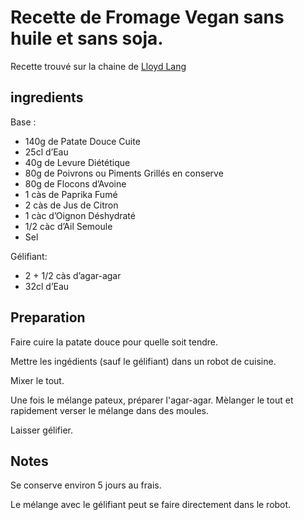 # Recette de Fromage Vegan sans huile et sans soja.
Recette trouvé sur la chaine de [Lloyd Lang](https://www.youtube.com/watch?v=XsITP9z_K7k)

## ingredients

Base :
- 140g de Patate Douce Cuite
- 25cl d’Eau
- 40g de Levure Diététique
- 80g de Poivrons ou Piments Grillés en conserve 
- 80g de Flocons d’Avoine
- 1 càs de Paprika Fumé
- 2 càs de Jus de Citron
- 1 càc d’Oignon Déshydraté
- 1/2 càc d’Ail Semoule
- Sel

Gélifiant:
- 2 + 1/2 càs d’agar-agar
- 32cl d’Eau 

## Preparation
Faire cuire la patate douce pour quelle soit tendre.

Mettre les ingédients (sauf le gélifiant) dans un robot de cuisine.

Mixer le tout.

Une fois le mélange pateux, préparer l'agar-agar. Mèlanger le tout et rapidement verser le mélange dans des moules.

Laisser gélifier.


## Notes
Se conserve environ 5 jours au frais.

Le mélange avec le gélifiant peut se faire directement dans le robot.
